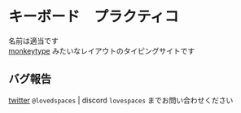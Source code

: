 # キーボード　プラクティコ
名前は適当です  
[monkeytype](https://monkeytype.com/) みたいなレイアウトのタイピングサイトです

## バグ報告
[twitter](https://twitter.com/lovedspaces) `@lovedspaces` | discord `lovespaces` までお問い合わせください
